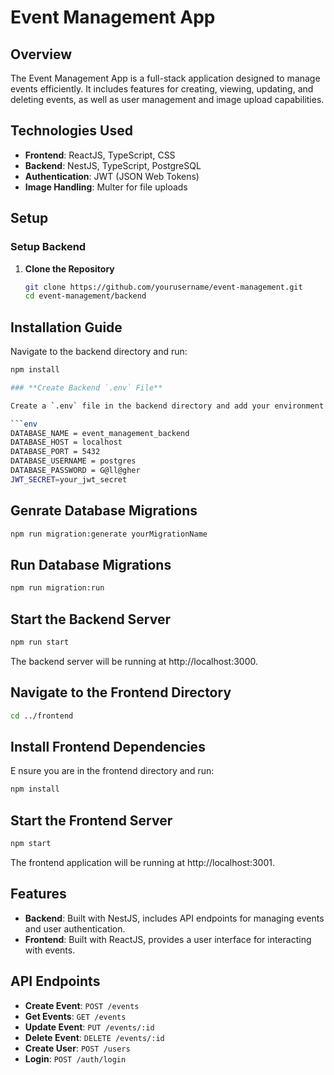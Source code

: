 # Event Management App

## Overview

The Event Management App is a full-stack application designed to manage events efficiently. It includes features for creating, viewing, updating, and deleting events, as well as user management and image upload capabilities.

## Technologies Used

- **Frontend**: ReactJS, TypeScript, CSS
- **Backend**: NestJS, TypeScript, PostgreSQL
- **Authentication**: JWT (JSON Web Tokens)
- **Image Handling**: Multer for file uploads

## Setup

### Setup Backend

1. **Clone the Repository**

   ```bash
   git clone https://github.com/yourusername/event-management.git
   cd event-management/backend


## Installation Guide
Navigate to the backend directory and run:

```bash
npm install

### **Create Backend `.env` File**

Create a `.env` file in the backend directory and add your environment variables. For example:

```env
DATABASE_NAME = event_management_backend
DATABASE_HOST = localhost
DATABASE_PORT = 5432
DATABASE_USERNAME = postgres
DATABASE_PASSWORD = G@ll@gher
JWT_SECRET=your_jwt_secret
```
## Genrate Database Migrations
 ```bash
 npm run migration:generate yourMigrationName
```

## Run Database Migrations
  ```bash
npm run migration:run
```

## Start the Backend Server

```bash
npm run start
```

The backend server will be running at http://localhost:3000.

## Navigate to the Frontend Directory
```bash
cd ../frontend
```
## Install Frontend Dependencies
E
nsure you are in the frontend directory and run:

```bash
npm install
```

## Start the Frontend Server
```bash
npm start
```

The frontend application will be running at http://localhost:3001.



## Features

- **Backend**: Built with NestJS, includes API endpoints for managing events and user authentication.
- **Frontend**: Built with ReactJS, provides a user interface for interacting with events.

## API Endpoints

- **Create Event**: `POST /events`
- **Get Events**: `GET /events`
- **Update Event**: `PUT /events/:id`
- **Delete Event**: `DELETE /events/:id`
- **Create User**: `POST /users`
- **Login**: `POST /auth/login`
